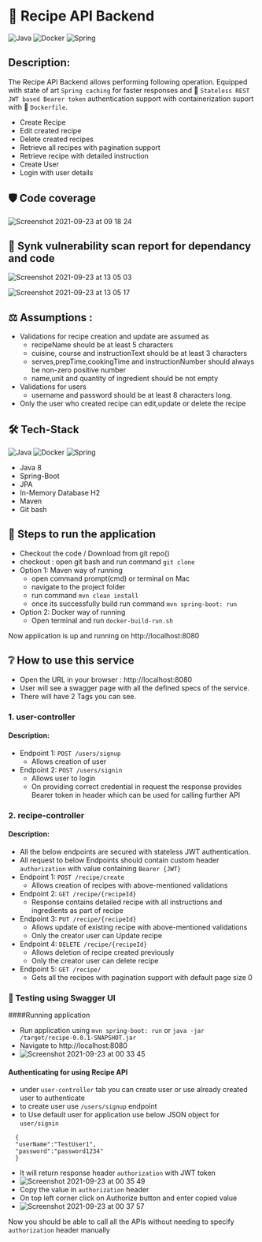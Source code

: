 # :spaghetti:	 Recipe API Backend
![Java](https://img.shields.io/badge/-Java-000?&logo=Java&logoColor=007396)
![Docker](https://img.shields.io/badge/-Docker-000?&logo=Docker)
![Spring](https://img.shields.io/badge/-Spring-000?&logo=Spring)


## Description:
The Recipe API Backend allows performing following operation. Equipped with state of art  `Spring caching` for faster responses and :closed_lock_with_key:	 `Stateless REST JWT based Bearer token` authentication support with containerization suport with :whale: 	`Dockerfile`.
- Create Recipe
- Edit created recipe
- Delete created recipes
- Retrieve all recipes with pagination support
- Retrieve recipe with detailed instruction
- Create User 
- Login with user details

## :shield:	 Code coverage
![Screenshot 2021-09-23 at 09 18 24](https://user-images.githubusercontent.com/14979620/134470003-aee1b61a-8860-43e4-b1bf-8108693e60a3.png)

## :crossed_fingers:	Synk vulnerability scan report for dependancy and code
![Screenshot 2021-09-23 at 13 05 03](https://user-images.githubusercontent.com/14979620/134496791-dbbd217e-90ff-423d-b7dc-06ca10910618.png)

![Screenshot 2021-09-23 at 13 05 17](https://user-images.githubusercontent.com/14979620/134496762-7120c892-f029-43d8-824c-de142fbd38a2.png)


## :balance_scale:	Assumptions :
- Validations for recipe creation and update are assumed as 
  - recipeName should be at least 5 characters
  - cuisine, course and instructionText should be at least 3 characters
  - serves,prepTime,cookingTime and instructionNumber should always be non-zero positive number
  - name,unit and quantity of ingredient should be not empty
- Validations for users
  - username and password should be at least 8 characters long.
- Only the user who created recipe can edit,update or delete the recipe

## :hammer_and_wrench:	Tech-Stack
![Java](https://img.shields.io/badge/-Java-000?&logo=Java&logoColor=007396)
![Docker](https://img.shields.io/badge/-Docker-000?&logo=Docker)
![Spring](https://img.shields.io/badge/-Spring-000?&logo=Spring)

- Java 8 
- Spring-Boot
- JPA
- In-Memory Database H2
- Maven
- Git bash

## :memo: Steps to run the application
- Checkout the code / Download from git repo()
- checkout : open git bash and run command `git clone`
- Option 1: Maven way of running
  - open command prompt(cmd) or terminal on Mac
  - navigate to the project folder
  - run command `mvn clean install`
  - once its successfully build run command `mvn spring-boot: run`
- Option 2: Docker way of running
  - Open terminal and run `docker-build-run.sh`

Now application is up and running on http://localhost:8080

## :grey_question:	How to use this service
- Open the URL in your browser : http://localhost:8080
- User will see a swagger page with all the defined specs of the service.
- There will have 2 Tags you can see.


### 1. user-controller
#### Description:
- Endpoint 1: `POST /users/signup`
  - Allows creation of user
- Endpoint 2: `POST /users/signin`
  - Allows user to login
  - On providing correct credential in request the response provides Bearer token in header which can be used for calling further API

### 2. recipe-controller
#### Description:
- All the below endpoints are secured with stateless JWT authentication.
- All request to below Endpoints should contain custom header `authorization` with value containing `Bearer {JWT}`
- Endpoint 1:  `POST /recipe/create`
    - Allows creation of recipes with above-mentioned validations
- Endpoint 2: `GET /recipe/{recipeId}`
    - Response contains detailed recipe with all instructions and ingredients as part of recipe
- Endpoint 3: `PUT /recipe/{recipeId}`
  - Allows update of existing recipe with above-mentioned validations
  - Only the creator user can Update recipe
- Endpoint 4: `DELETE /recipe/{recipeId}`
  - Allows deletion of recipe created previously 
  - Only the creator user can delete recipe
- Endpoint 5: `GET /recipe/`
    - Gets all the recipes with pagination support with default page size 0
    

### :test_tube: Testing using Swagger UI

####Running application
- Run application using `mvn spring-boot: run` or `java -jar /target/recipe-0.0.1-SNAPSHOT.jar`
- Navigate to http://localhost:8080
- ![Screenshot 2021-09-23 at 00 33 45](https://user-images.githubusercontent.com/14979620/134431549-93e3718e-85c5-4f24-970c-2f4998d0c337.png)


#### Authenticating for using Recipe API
- under `user-controller` tab you can create user or use already created user to authenticate 
- to create user use `/users/signup` endpoint
- to Use default user for application use below JSON object for `user/signin`
```
  {
  "userName":"TestUser1",
  "password":"password1234"
  } 
```
- It will return response header `authorization` with JWT token
- ![Screenshot 2021-09-23 at 00 35 49](https://user-images.githubusercontent.com/14979620/134431617-56e89f8d-5c41-4daf-bf00-cae108677c86.png)
- Copy the value in `authorization` header
- On top left corner click on Authorize button and enter copied value
- ![Screenshot 2021-09-23 at 00 37 57](https://user-images.githubusercontent.com/14979620/134431583-a86083de-afed-4d23-b2b9-ff5440c51a30.png)


Now you should be able to call all the APIs without needing to specify `authorization` header manually 


